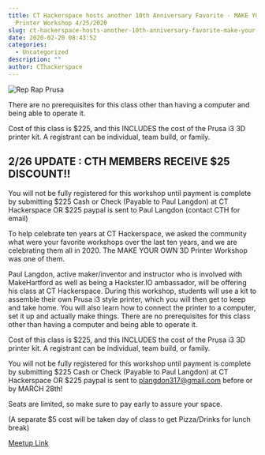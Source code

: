 ```yaml
---
title: CT Hackerspace hosts another 10th Anniversary Favorite - MAKE YOUR OWN 3D
  Printer Workshop 4/25/2020
slug: ct-hackerspace-hosts-another-10th-anniversary-favorite-make-your-own-3d-printer-workshop-4-25-2020
date: 2020-02-20 08:43:52
categories:
  - Uncategorized
description: ""
author: CThackerspace
---
```



![Rep Rap Prusa](/uploads/2020/02/rep-rap-prusa.jpg)

There are no prerequisites for this class other than having a computer and being able to operate it.

Cost of this class is $225, and this INCLUDES the cost of the Prusa i3 3D printer kit. A registrant can be individual, team build, or family.

## 2/26 UPDATE : CTH MEMBERS RECEIVE $25 DISCOUNT!!

You will not be fully registered for this workshop until payment is complete by submitting $225 Cash or Check (Payable to Paul Langdon) at CT Hackerspace OR $225 paypal is sent to Paul Langdon (contact CTH for email)

To help celebrate ten years at CT Hackerspace, we asked the community what were your favorite workshops over the last ten years, and we are celebrating them all in 2020. The MAKE YOUR OWN 3D Printer Workshop was one of them.

Paul Langdon, active maker/inventor and instructor who is involved with MakeHartford as well as being a Hackster.IO ambassador, will be offering his class at CT Hackerspace. During this workshop, students will use a kit to assemble their own Prusa i3 style printer, which you will then get to keep and take home. You will also learn how to connect the printer to a computer, set it up and actually make things. There are no prerequisites for this class other than having a computer and being able to operate it.

Cost of this class is $225, and this INCLUDES the cost of the Prusa i3 3D printer kit. A registrant can be individual, team build, or family.

You will not be fully registered for this workshop until payment is complete by submitting $225 Cash or Check (Payable to Paul Langdon) at CT Hackerspace OR $225 paypal is sent to <a href="mailto:plangdon317@gmail.com">plangdon317@gmail.com</a> before or by MARCH 28th!

Seats are limited, so make sure to pay early to assure your space.

(A separate $5 cost will be taken day of class to get Pizza/Drinks for lunch break)

[Meetup Link](https://www.meetup.com/CT-Hackerspace/events/268853758/)
